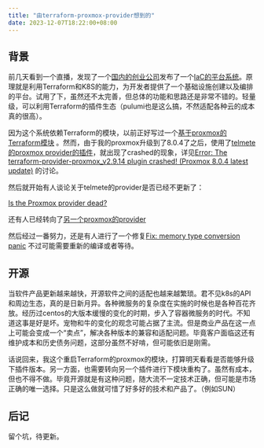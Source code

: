 ```yaml
---
title: "由terraform-proxmox-provider想到的"
date: 2023-12-07T18:22:00+08:00
---
```


## 背景

前几天看到一个直播，发现了一个[国内的创业公司](https://www.seal.io/zh)发布了一个[IaC的平台系统](https://seal-io.github.io/docs/zh/)。原理就是利用Terraform和K8S的能力，为开发者提供了一个基础设施创建以及编排的平台。试用了下，虽然还不太完善，但总体的功能和思路还是非常不错的。轻量级，可以利用Terraform的插件生态（pulumi也是这么搞，不然适配各种云的成本真的很高）。

因为这个系统依赖Terraform的模块，以前正好写过一个[基于proxmox的Terraform模块](https://github.com/yimeng/terraform-proxmox-module) 。然而，由于我的proxmox升级到了8.0.4了之后，使用了[telmete的proxmox provider的插件](https://github.com/Telmate/terraform-provider-proxmox)，就出现了crashed的现象，详见[Error: The terraform-provider-proxmox_v2.9.14 plugin crashed! (Proxmox 8.0.4 latest update)](https://github.com/Telmate/terraform-provider-proxmox/issues/863) 的讨论。

然后就开始有人谈论关于telmete的provider是否已经不更新了：

[Is the Proxmox provider dead?](https://github.com/Telmate/proxmox-api-go/issues/281)

还有人已经转向了[另一个proxmox的provider](https://github.com/bpg/terraform-provider-proxmox)

然后经过一番努力，还是有人进行了一个修复[Fix: memory type conversion panic](https://github.com/Tinyblargon/proxmox-go-sdk/pull/7) 不过可能需要重新的编译或者等待。



## 开源

当软件产品更新越来越快，开源软件之间的适配也越来越繁琐。君不见k8s的API和周边生态，真的是日新月异。各种微服务的复杂度在实施的时候也是各种百花齐放。经历过centos的大版本缓慢的变化的时期，步入了容器微服务的时代。不知道这事是好是坏。宠物和牛的变化的观念可能占据了主流。但是商业产品在这一点上可能会变成一个“卖点”，解决各种版本的兼容和适配问题。毕竟客户面临这还有维护成本和历史债务问题，这部分虽然不好啃，但可能依旧是刚需。

话说回来，我这个重启Terraform的proxmox的模块，打算明天看看是否能够升级下插件版本。另一方面，也需要转向另一个插件进行下模块重构了。虽然有成本，但也不得不做。毕竟开源就是有这种问题，随大流不一定技术正确，但可能是市场正确的唯一选择。只是这么做就可惜了好多好的技术和产品了。（例如SUN）

## 后记

留个坑，待更新。

















